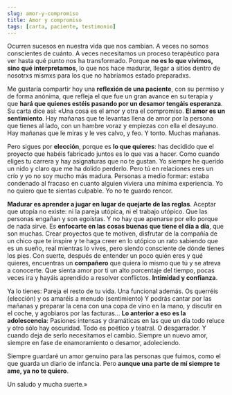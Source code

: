 ```yaml
---
slug: amor-y-compromiso
title: Amor y compromiso
tags: [carta, paciente, testimonio]
---
```



Ocurren sucesos en nuestra vida que nos cambian. A veces no somos conscientes de cuánto. A veces necesitamos un proceso terapéutico para ver hasta qué punto nos ha transformado. Porque **no es lo que vivimos, sino qué interpretamos**, lo que nos hace madurar, llegar a sitios dentro de nosotrxs mismxs para los que no habríamos estado preparadxs.
<!--truncate-->

Me gustaría compartir hoy una **reflexión de una paciente**, con su permiso y de forma anónima, que refleja el que fue un gran avance en su terapia y que **hará que quienes estéis pasando por un desamor tengáis esperanza**. Su carta dice así:
«Una cosa es el amor y otra el compromiso. **El amor es un sentimiento**. Hay mañanas que te levantas llena de amor por la persona que tienes al lado, con un hambre voraz y empiezas con ella el desayuno. Hay mañanas que le miras y le ves calvo, y feo. Y tonto. Muchas mañanas.

Pero sigues por **elección**, porque es **lo que quieres**: has decidido que el proyecto que habéis fabricado juntos es lo que vas a hacer. Como cuando eliges tu carrera y hay asignaturas que no te gustan. Yo siempre he querido un nido y claro que me ha dolido perderlo. Pero tú en relaciones eres un crío y yo no soy mucho más madura. Personas a medio formar: estaba condenado al fracaso en cuanto alguien viviera una mínima experiencia. Yo no quiero que te sientas culpable. Yo no te guardo rencor.

**Madurar es aprender a jugar en lugar de quejarte de las reglas**. Aceptar que utopía no existe: ni la pareja utópica, ni el trabajo utópico. Que las personas engañan y son egoístas. Y no hay que apenarse por ello porque de nada sirve. Es **enfocarte en las cosas buenas que tiene el día a día**, que son muchas. Crear proyectos que te motiven, disfrutar de la compañía de un chico que te inspire y te haga creer en lo utópico un rato sabiendo que es un sueño, real mientras lo vives, pero siendo consciente de dónde tienes los pies.
Con suerte, después de entender un poco quién eres y qué quieres, encuentras un **compañero** que quiera lo mismo que tú y se atreva a conocerte. Que sienta amor por ti un alto porcentaje del tiempo, pocas veces ira y hayáis aprendido a resolver conflictos. **Intimidad y confianza**.

Ya lo tienes: Pareja el resto de tu vida. Una funcional además. Os querréis (elección) y os amaréis a menudo (sentimiento) Y podrás cantar por las mañanas y preparar la cena con una copa de vino en la mano, y discutir en el coche, y agobiaros por las facturas…
**Lo anterior a eso es la adolescencia**: Pasiones intensas y dramáticas en las que un día todo reluce y otro sólo hay oscuridad. Todo es poético y teatral. O desgarrador. Y cuando deja de serlo necesitamos el cambio. Siempre un nuevo amor, siempre en fase de enamoramiento o desamor, adoleciendo.

Siempre guardaré un amor genuino para las personas que fuimos, como el que guarda un diario de infancia. Pero **aunque una parte de mí siempre te ame, ya no te quiero**.

Un saludo y mucha suerte.»
